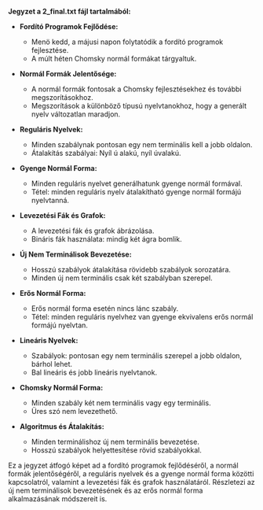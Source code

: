 **Jegyzet a 2_final.txt fájl tartalmából:**

- **Fordító Programok Fejlődése:**
  - Menö kedd, a májusi napon folytatódik a fordító programok fejlesztése.
  - A múlt héten Chomsky normál formákat tárgyaltuk.

- **Normál Formák Jelentősége:**
  - A normál formák fontosak a Chomsky fejlesztésekhez és további megszorításokhoz.
  - Megszorítások a különböző típusú nyelvtanokhoz, hogy a generált nyelv változatlan maradjon.

- **Reguláris Nyelvek:**
  - Minden szabálynak pontosan egy nem terminális kell a jobb oldalon.
  - Átalakítás szabályai: Nyíl ú alakú, nyíl úvalakú.

- **Gyenge Normál Forma:**
  - Minden reguláris nyelvet generálhatunk gyenge normál formával.
  - Tétel: minden reguláris nyelv átalakítható gyenge normál formájú nyelvtanná.

- **Levezetési Fák és Grafok:**
  - A levezetési fák és grafok ábrázolása.
  - Bináris fák használata: mindig két ágra bomlik.

- **Új Nem Terminálisok Bevezetése:**
  - Hosszú szabályok átalakítása rövidebb szabályok sorozatára.
  - Minden új nem terminális csak két szabályban szerepel.

- **Erős Normál Forma:**
  - Erős normál forma esetén nincs lánc szabály.
  - Tétel: minden reguláris nyelvhez van gyenge ekvivalens erős normál formájú nyelvtan.

- **Lineáris Nyelvek:**
  - Szabályok: pontosan egy nem terminális szerepel a jobb oldalon, bárhol lehet.
  - Bal lineáris és jobb lineáris nyelvtanok.

- **Chomsky Normál Forma:**
  - Minden szabály két nem terminális vagy egy terminális.
  - Üres szó nem levezethető.

- **Algoritmus és Átalakítás:**
  - Minden terminálishoz új nem terminális bevezetése.
  - Hosszú szabályok helyettesítése rövid szabályokkal.

Ez a jegyzet átfogó képet ad a fordító programok fejlődéséről, a normál formák jelentőségéről, a reguláris nyelvek és a gyenge normál forma közötti kapcsolatról, valamint a levezetési fák és grafok használatáról. Részletezi az új nem terminálisok bevezetésének és az erős normál forma alkalmazásának módszereit is.